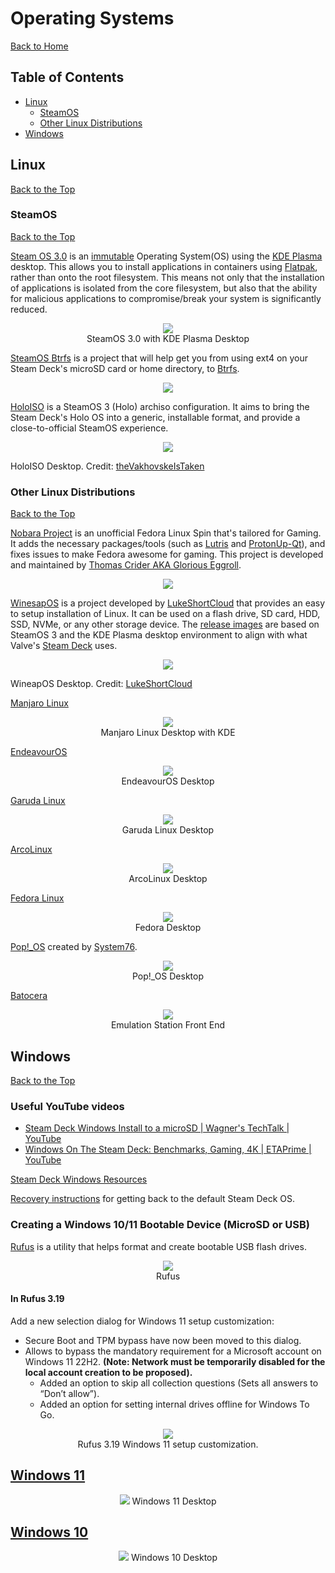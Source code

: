 # Operating Systems

[Back to Home](/README.md#table-of-contents)

<!-- TODO Overview -->

## Table of Contents

- [Linux](#linux)
  - [SteamOS](#steamos)
  - [Other Linux Distributions](#other-linux-distributions)
- [Windows](#windows)

## Linux

[Back to the Top](#operating-systems)

### SteamOS

[Back to the Top](#operating-systems)

[Steam OS 3.0](https://store.steampowered.com/steamdeck) is an [immutable](https://en.wikipedia.org/wiki/Immutable_object) Operating System(OS) using the [KDE Plasma](https://kde.org/plasma-desktop) desktop. This allows you to install applications in containers using [Flatpak](https://flatpak.org/), rather than onto the root filesystem. This means not only that the installation of applications is isolated from the core filesystem, but also that the ability for malicious applications to compromise/break your system is significantly reduced.

<p align="center">
  <img src="https://user-images.githubusercontent.com/45159366/157353163-6f5c4c1a-a89f-4ee5-9ffe-1d9f991c773c.png">
  <br />
    SteamOS 3.0 with KDE Plasma Desktop
</p>

[SteamOS Btrfs](https://gitlab.com/popsulfr/steamos-btrfs/) is a project that will help get you from using ext4 on your Steam Deck's microSD card or home directory, to [Btrfs](https://btrfs.wiki.kernel.org/).

<p align="center">
  <img src="https://user-images.githubusercontent.com/45159366/172273657-f184233d-56d8-429b-9a63-d8a2b8e7412b.png">
</p>

[HoloISO](https://github.com/theVakhovskeIsTaken/holoiso) is a SteamOS 3 (Holo) archiso configuration. It aims to bring the Steam Deck's Holo OS into a generic, installable format, and provide a close-to-official SteamOS experience.

<p align="center">
  <img src="https://user-images.githubusercontent.com/45159366/167318762-c54fffa2-9ed4-4695-9d7d-4d03eb5ba49d.png">
    <br />
</p>

HoloISO Desktop. Credit: [theVakhovskeIsTaken](https://github.com/theVakhovskeIsTaken/)

### Other Linux Distributions

[Back to the Top](#operating-systems)

[Nobara Project](https://gitlab.com/GloriousEggroll/nobara-images) is an unofficial Fedora Linux Spin that's tailored for Gaming. It adds the necessary packages/tools (such as [Lutris](https://lutris.net/) and [ProtonUp-Qt](https://davidotek.github.io/protonup-qt/)), and fixes issues to make Fedora awesome for gaming. This project is developed and maintained by [Thomas Crider AKA Glorious Eggroll](https://gitlab.com/GloriousEggroll).

<p align="center">
  <img src="https://user-images.githubusercontent.com/45159366/179671757-008ac6ef-ee95-43e9-b6eb-2f9bb928f91b.png">
    <br />
</p>

[WinesapOS](https://github.com/LukeShortCloud/winesapOS) is a project developed by [LukeShortCloud](https://github.com/LukeShortCloud) that provides an easy to setup installation of Linux. It can be used on a flash drive, SD card, HDD, SSD, NVMe, or any other storage device. The [release images](https://github.com/LukeShortCloud/winesapOS/releases) are based on SteamOS 3 and the KDE Plasma desktop environment to align with what Valve's [Steam Deck](https://store.steampowered.com/steamdeck/) uses.

<p align="center">
  <img src="https://user-images.githubusercontent.com/45159366/163284898-ca65b1ac-8ebc-4adc-b5aa-bd6b5195295e.jpg">
    <br />
</p>

WineapOS Desktop. Credit: [LukeShortCloud](https://github.com/LukeShortCloud)

[Manjaro Linux](https://manjaro.org/)

<p align="center">
  <img src="https://user-images.githubusercontent.com/45159366/142779587-fbfac305-7cae-4768-80e8-d87830471232.png">
    <br />
      Manjaro Linux Desktop with KDE
</p>

[EndeavourOS](https://endeavouros.com/)

<p align="center">
  <img src="https://user-images.githubusercontent.com/45159366/107439882-9e414780-6ae7-11eb-819e-e87e7bcc7a97.png">
    <br />
      EndeavourOS Desktop
</p>

[Garuda Linux](https://garudalinux.org/)

<p align="center">
  <img src="https://user-images.githubusercontent.com/45159366/127042105-f6a6d97e-77bd-402e-af4f-df7af588eb08.png">
    <br />
      Garuda Linux Desktop
</p>

[ArcoLinux](https://arcolinux.com/)

<p align="center">
  <img src="https://user-images.githubusercontent.com/45159366/128940632-9e2a198f-f84d-490b-b4a2-22f6217ee574.png">
    <br />
      ArcoLinux Desktop
</p>

[Fedora Linux](https://getfedora.org/)

<p align="center">
  <img src="https://user-images.githubusercontent.com/45159366/205604774-0a91b502-0381-431a-acc4-823c1b477615.png">
    <br />
      Fedora Desktop
</p>

[Pop!_OS](https://pop.system76.com) created by [System76](https://system76.com).

<p align="center">
  <img src="https://user-images.githubusercontent.com/45159366/142779593-390dfd58-a246-4299-baf2-adf0207da696.png">
    <br />
      Pop!_OS Desktop
</p>

[Batocera](https://batocera.org/)

<p align="center">
  <img src="https://user-images.githubusercontent.com/4238928/163190916-d39124bb-c67e-42e4-a97c-dac78684c452.png">
    <br />
      Emulation Station Front End
</p>

## Windows

<!-- TODO Reformat -->

[Back to the Top](#operating-systems)

### Useful YouTube videos

- [Steam Deck Windows Install to a microSD | Wagner's TechTalk | YouTube](https://www.youtube.com/watch?v=pnpZboy_VQE)
- [Windows On The Steam Deck: Benchmarks, Gaming, 4K | ETAPrime | YouTube](https://www.youtube.com/watch?v=vkqIjr4Ni6E)

[Steam Deck Windows Resources](https://help.steampowered.com/en/faqs/view/6121-ECCD-D643-BAA8)

[Recovery instructions](https://help.steampowered.com/en/faqs/view/1B71-EDF2-EB6D-2BB3) for getting back to the default Steam Deck OS.

### Creating a Windows 10/11 Bootable Device (MicroSD or USB)

[Rufus](https://rufus.ie/) is a utility that helps format and create bootable USB flash drives.

<p align="center">
 <img src="https://user-images.githubusercontent.com/45159366/158471950-74640216-66ed-407b-a615-e643284ba0b8.png">
  <br />
  Rufus
</p>

#### In Rufus 3.19

Add a new selection dialog for Windows 11 setup customization:

- Secure Boot and TPM bypass have now been moved to this dialog.
- Allows to bypass the mandatory requirement for a Microsoft account on Windows 11 22H2.
    **(Note: Network must be temporarily disabled for the local account creation to be proposed).**
  * Added an option to skip all collection questions (Sets all answers to “Don’t allow”).
  * Added an option for setting internal drives offline for Windows To Go.

<p align="center">
  <img src="https://user-images.githubusercontent.com/45159366/183272077-015b8bb2-af94-443a-a455-f2018fcbd52a.png">
  <br />
    Rufus 3.19 Windows 11 setup customization.
</p>

## [Windows 11](https://www.microsoft.com/en-us/software-download/windows11)

<p align="center">
 <img src="https://user-images.githubusercontent.com/45159366/124997795-20cf2400-e000-11eb-8954-4944286b8ea8.png">
  Windows 11 Desktop
</p>

## [Windows 10](https://www.microsoft.com/en-us/software-download/windows10ISO)

<p align="center">
 <img src="https://user-images.githubusercontent.com/45159366/120387363-a9aabf80-c2de-11eb-84a5-8e4b422e7546.png">
  Windows 10 Desktop
</p>
